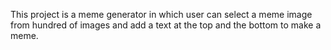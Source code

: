 This project is a meme generator in which user can select a meme image from hundred of images and add a text at the top and the bottom to make a meme.
